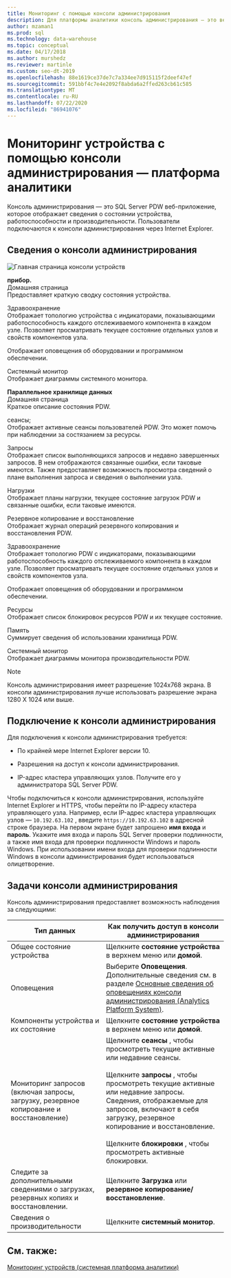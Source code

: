 ```yaml
---
title: Мониторинг с помощью консоли администрирования
description: Для платформы аналитики консоль администрирования — это веб-приложение, которое отображает сведения о состоянии устройства, работоспособности и производительности. Пользователи подключаются к консоли администрирования через Интернет-браузер.
author: mzaman1
ms.prod: sql
ms.technology: data-warehouse
ms.topic: conceptual
ms.date: 04/17/2018
ms.author: murshedz
ms.reviewer: martinle
ms.custom: seo-dt-2019
ms.openlocfilehash: 88e1619ce37de7c7a334ee7d915115f2deef47ef
ms.sourcegitcommit: 591bbf4c7e4e2092f8abda6a2ffed263cb61c585
ms.translationtype: MT
ms.contentlocale: ru-RU
ms.lasthandoff: 07/22/2020
ms.locfileid: "86941076"
---
```

# <a name="monitor-the-appliance-with-the-admin-console---analytics-platform-system"></a>Мониторинг устройства с помощью консоли администрирования — платформа аналитики
Консоль администрирования — это SQL Server PDW веб-приложение, которое отображает сведения о состоянии устройства, работоспособности и производительности. Пользователи подключаются к консоли администрирования через Internet Explorer.  
  
## <a name="about-the-admin-console"></a><a name="About"></a>Сведения о консоли администрирования  
![Главная страница консоли устройств](./media/monitor-the-appliance-by-using-the-admin-console/SQL_Server_PDW_AdminConsol_ApplHome.png "SQL_Server_PDW_AdminConsol_ApplHome")  
  
**прибор.**  
Домашняя страница  
Предоставляет краткую сводку состояния устройства.  
  
Здравоохранение  
Отображает топологию устройства с индикаторами, показывающими работоспособность каждого отслеживаемого компонента в каждом узле. Позволяет просматривать текущее состояние отдельных узлов и свойств компонентов узла.  
  
Отображает оповещения об оборудовании и программном обеспечении.  
  
Системный монитор  
Отображает диаграммы системного монитора.  
  
**Параллельное хранилище данных**  
Домашняя страница  
Краткое описание состояния PDW.  
  
сеансы;  
Отображает активные сеансы пользователей PDW. Это может помочь при наблюдении за состязанием за ресурсы.  
  
Запросы  
Отображает список выполняющихся запросов и недавно завершенных запросов. В нем отображаются связанные ошибки, если таковые имеются. Также предоставляет возможность просмотра сведений о плане выполнения запроса и сведения о выполнении узла.  
  
Нагрузки  
Отображает планы нагрузки, текущее состояние загрузок PDW и связанные ошибки, если таковые имеются.  
  
Резервное копирование и восстановление  
Отображает журнал операций резервного копирования и восстановления PDW.  
  
Здравоохранение  
Отображает топологию PDW с индикаторами, показывающими работоспособность каждого отслеживаемого компонента в каждом узле. Позволяет просматривать текущее состояние отдельных узлов и свойств компонентов узла.  
  
Отображает оповещения об оборудовании и программном обеспечении.  
  
Ресурсы  
Отображает список блокировок ресурсов PDW и их текущее состояние.  
  
Память  
Суммирует сведения об использовании хранилища PDW.  
  
Системный монитор  
Отображает диаграммы монитора производительности PDW.  
 
> [!NOTE]  
> Консоль администрирования имеет разрешение 1024x768 экрана. В консоли администрирования лучше использовать разрешение экрана 1280 X 1024 или выше.  
  
## <a name="connect-to-the-admin-console"></a><a name="Connect"></a>Подключение к консоли администрирования  
Для подключения к консоли администрирования требуется:  
  
-   По крайней мере Internet Explorer версии 10.  
  
-   Разрешения на доступ к консоли администрирования. <!-- MISSING LINKS See [Grant Permissions to Use the Admin Console &#40;SQL Server PDW&#41;](../sqlpdw/grant-permissions-to-use-the-admin-console-sql-server-pdw.md).  -->  
  
-   IP-адрес кластера управляющих узлов.  Получите его у администратора SQL Server PDW.  
  
Чтобы подключиться к консоли администрирования, используйте Internet Explorer и HTTPS, чтобы перейти по IP-адресу кластера управляющего узла. Например, если IP-адрес кластера управляющих узлов — `10.192.63.102` , введите `https://10.192.63.102` в адресной строке браузера. На первом экране будет запрошено **имя входа** и **пароль**. Укажите имя входа и пароль SQL Server проверки подлинности, а также имя входа для проверки подлинности Windows и пароль Windows. При использовании имени входа для проверки подлинности Windows в консоли администрирования будет использоваться олицетворение.  
  
## <a name="admin-console-tasks"></a><a name="RelatedTasks"></a>Задачи консоли администрирования  
Консоль администрирования предоставляет возможность наблюдения за следующими:  
  
|Тип данных|Как получить доступ в консоли администрирования|
|-|-|
|Общее состояние устройства|Щелкните **состояние устройства** в верхнем меню или **домой**.|  
|Оповещения|Выберите **Оповещения**. Дополнительные сведения см. в разделе [Основные сведения об оповещениях консоли администрирования &#40;Analytics Platform System&#41;](understanding-admin-console-alerts.md).|  
|Компоненты устройства и их состояние|Щелкните **состояние устройства** в верхнем меню или **домой**.|  
|Мониторинг запросов (включая запросы, загрузку, резервное копирование и восстановление)|Щелкните **сеансы** , чтобы просмотреть текущие активные или недавние сеансы.<br /><br />Щелкните **запросы** , чтобы просмотреть текущие активные или недавние запросы. Сведения, отображаемые для запросов, включают в себя загрузку, резервное копирование и восстановление.<br /><br />Щелкните **блокировки** , чтобы просмотреть активные блокировки.|  
|Следите за дополнительными сведениями о загрузках, резервных копиях и восстановлении.|Щелкните **Загрузка** или **резервное копирование/восстановление**.|  
|Сведения о производительности|Щелкните **системный монитор**.|  
  
## <a name="see-also"></a>См. также:  
[Мониторинг устройств &#40;системная платформа аналитики&#41;](appliance-monitoring.md)  
  
